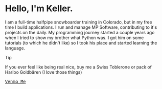 # Hello, I'm Keller.
I am a full-time halfpipe snowboarder training in Colorado, but in my free time I build applications. I run and manage MP Software, contributing to it's projects on the daily. 
My programming journey started a couple years ago when I tried to show my brother what Python was. I got him on some tutorials (to which he didn't like) so I took his place and 
started learning the language.

> [!TIP]
> If you ever feel like being real nice, buy me a Swiss Toblerone or pack of Haribo Goldbären (I love those things)
> 
> <kbd>[Venmo Me](https://venmo.com/user/kellerhydle)</kbd>
